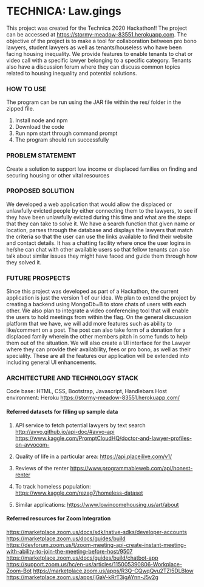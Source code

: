 # TECHNICA: Law.gings


This project was created for the Technica 2020 Hackathon!!
The project can be accessed at https://stormy-meadow-83551.herokuapp.com.
The objective of the project is to make a tool for collaboration between pro bono lawyers, student lawyers as well as tenants/houseless who have been facing housing inequality. We provide features to enable tenants to chat or video call with a specific lawyer belonging to a specific category. Tenants also have a discussion forum where they can discuss common topics related to housing inequality and potential solutions. 

### HOW TO USE

The program can be run using the JAR file within the res/ folder in the zipped file.
1. Install node and npm
2. Download the code
3. Run npm start through command prompt
4. The program should run successfully

### PROBLEM STATEMENT
Create a solution to support low income or displaced families on finding and securing housing or other vital resources

### PROPOSED SOLUTION
We developed a web application that would allow the displaced or unlawfully evicted people by either connecting them to the lawyers, to see if they have been unlawfully evicted during this time and what are the steps that they can take to solve it. We have a search function that given name or location, parses through the database and displays the lawyers that match the criteria so that the user can use the links available to find their website and contact details. It has a chatting facility where once the user logins in he/she can chat with other available users so that fellow tenants can also talk about similar issues they might have faced and guide them through how they solved it. 

### FUTURE PROSPECTS

Since this project was developed as part of a Hackathon, the current application is just the version 1 of our idea. We plan to extend the project by creating a 
backend using MongoDb=B to store chats of users with each other. We also plan to integrate a video conferencing tool that will enable 
the users to hold meetings from within the flag. On the general discussion platform that we have, we will add more features such as ability to like/comment on a post.
The post can also take form of a donation for a displaced family wherein the other members pitch in some funds to help them out of the situation.
We will also create a UI interface for the Lawyer where they can provide their availability, fees or pro bono, as well as their speciality.
These are all the features our application will be extended into including general UI enhancements. 

### ARCHITECTURE AND TECHNOLOGY STACK
Code base: HTML, CSS, Bootstrap, Javascript, Handlebars
Host environment: Heroku https://stormy-meadow-83551.herokuapp.com/


#### Referred datasets for filling up sample data
1. API service to fetch potential lawyers by text search http://avvo.github.io/api-doc/#avvo-api
https://www.kaggle.com/PromptCloudHQ/doctor-and-lawyer-profiles-on-avvocom-

2. Quality of life in a particular area:
https://api.placeilive.com/v1/

3. Reviews of the renter
https://www.programmableweb.com/api/honest-renter

4. To track homeless population:
https://www.kaggle.com/rezag7/homeless-dataset

5. Similar applications:
https://www.lowincomehousing.us/art/about



#### Referred resources for Zoom Integration
https://marketplace.zoom.us/docs/sdk/native-sdks/developer-accounts
https://marketplace.zoom.us/docs/guides/build
https://devforum.zoom.us/t/zoom-meeting-api-create-instant-meeting-with-ability-to-join-the-meeting-before-host/9507
https://marketplace.zoom.us/docs/guides/build/chatbot-app
https://support.zoom.us/hc/en-us/articles/115005390806-Workplace-Zoom-Bot
https://marketplace.zoom.us/apps/R3Q-CQwqQvu2TZl5DLBlow
https://marketplace.zoom.us/apps/jGaV-kRrT3igAYnn-J5v2g
